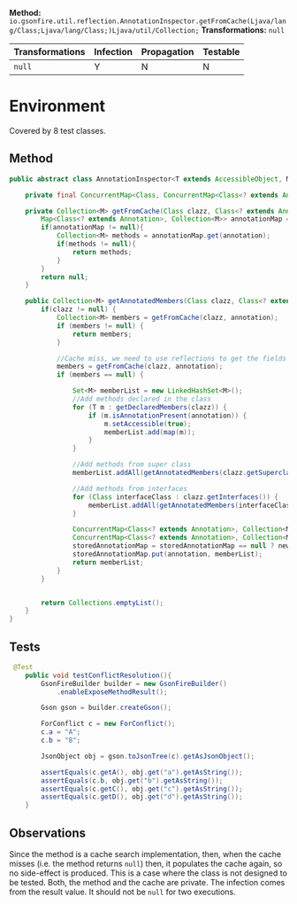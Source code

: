 **Method:** `io.gsonfire.util.reflection.AnnotationInspector.getFromCache(Ljava/lang/Class;Ljava/lang/Class;)Ljava/util/Collection;`
**Transformations:** `null`

| Transformations | Infection | Propagation | Testable |
|-----------------|-----------|-------------|----------|
| `null`          | Y         | N           | N        |

# Environment

Covered by 8 test classes.

## Method

```Java
public abstract class AnnotationInspector<T extends AccessibleObject, M> {

    private final ConcurrentMap<Class, ConcurrentMap<Class<? extends Annotation>, Collection<M>>> cache = new ConcurrentHashMap<Class, ConcurrentMap<Class<? extends Annotation>, Collection<M>>>();

    private Collection<M> getFromCache(Class clazz, Class<? extends Annotation> annotation) {
        Map<Class<? extends Annotation>, Collection<M>> annotationMap = cache.get(clazz);
        if(annotationMap != null){
            Collection<M> methods = annotationMap.get(annotation);
            if(methods != null){
                return methods;
            }
        }
        return null;
    }

    public Collection<M> getAnnotatedMembers(Class clazz, Class<? extends Annotation> annotation){
        if(clazz != null) {
            Collection<M> members = getFromCache(clazz, annotation);
            if (members != null) {
                return members;
            }

            //Cache miss, we need to use reflections to get the fields
            members = getFromCache(clazz, annotation);
            if (members == null) {

                Set<M> memberList = new LinkedHashSet<M>();
                //Add methods declared in the class
                for (T m : getDeclaredMembers(clazz)) {
                    if (m.isAnnotationPresent(annotation)) {
                        m.setAccessible(true);
                        memberList.add(map(m));
                    }
                }

                //Add methods from super class
                memberList.addAll(getAnnotatedMembers(clazz.getSuperclass(), annotation));

                //Add methods from interfaces
                for (Class interfaceClass : clazz.getInterfaces()) {
                    memberList.addAll(getAnnotatedMembers(interfaceClass, annotation));
                }

                ConcurrentMap<Class<? extends Annotation>, Collection<M>> newAnnotationMap = new ConcurrentHashMap<Class<? extends Annotation>, Collection<M>>();
                ConcurrentMap<Class<? extends Annotation>, Collection<M>> storedAnnotationMap = cache.putIfAbsent(clazz, newAnnotationMap);
                storedAnnotationMap = storedAnnotationMap == null ? newAnnotationMap : storedAnnotationMap;
                storedAnnotationMap.put(annotation, memberList);
                return memberList;
            }
        }


        return Collections.emptyList();
    }
}
```

## Tests

```Java
 @Test
    public void testConflictResolution(){
        GsonFireBuilder builder = new GsonFireBuilder()
            .enableExposeMethodResult();

        Gson gson = builder.createGson();

        ForConflict c = new ForConflict();
        c.a = "A";
        c.b = "B";

        JsonObject obj = gson.toJsonTree(c).getAsJsonObject();

        assertEquals(c.getA(), obj.get("a").getAsString());
        assertEquals(c.b, obj.get("b").getAsString());
        assertEquals(c.getC(), obj.get("c").getAsString());
        assertEquals(c.getD(), obj.get("d").getAsString());
    }

```

## Observations
Since the method is a cache search implementation, then, when the cache misses
(i.e. the method returns `null`) then, it populates the cache again, so no
side-effect is produced.
This is a case where the class is not designed to be tested. Both, the method and
the cache are private.
The infection comes from the result value. It should not be `null` for two executions.